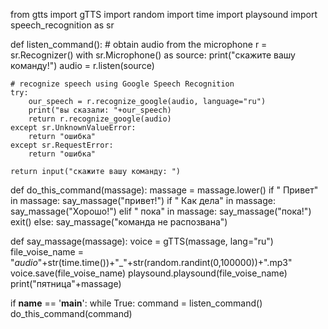 from gtts import gTTS
import random
import time
import playsound
import speech_recognition as sr

def listen_command():
    # obtain audio from the microphone
    r = sr.Recognizer()
    with sr.Microphone() as source:
        print("скажите вашу команду!")
        audio = r.listen(source)

    # recognize speech using Google Speech Recognition
    try:
        our_speech = r.recognize_google(audio, language="ru")
        print("вы сказали: "+our_speech)
        return r.recognize_google(audio)
    except sr.UnknownValueError:
        return "ошибка"
    except sr.RequestError:
        return "ошибка"

    return input("скажите вашу команду: ")

def do_this_command(massage):
    massage = massage.lower()
    if " Привет" in massage:
        say_massage("привет!")
    if " Как дела" in massage:
        say_massage("Хорошо!")
    elif " пока" in massage:
        say_massage("пока!")
        exit()
    else:
        say_massage("команда не распозвана")

def say_massage(massage):
    voice = gTTS(massage, lang="ru")
    file_voise_name = "_audio_"+str(time.time())+"_"+str(random.randint(0,100000))+".mp3"
    voice.save(file_voise_name)
    playsound.playsound(file_voise_name)
    print("пятница"+massage)


if __name__ == '__main__':
    while True:
        command = listen_command()
        do_this_command(command)
